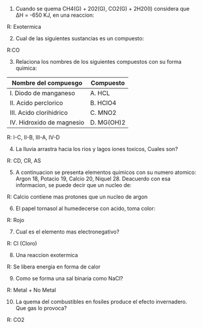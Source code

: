1. Cuando se quema CH4(G) + 202(G), CO2(G) + 2H20(I) considera que ΔH = -650 KJ, en una reaccion: 

R: Exotermica

2. Cual de las siguientes sustancias es un compuesto:

R:CO

3. Relaciona los nombres de los siguientes compuestos con su forma quimica: 

Nombre del compuesgo        | Compuesto
----------------------------|------------
I. Diodo de manganeso       | A. HCL
II. Acido perclorico        | B. HClO4
III. Acido clorihidrico     | C. MNO2
IV. Hidroxido de magnesio   | D. MG(OH)2

R: I-C, II-B, III-A, IV-D

4. La lluvia arrastra hacia los rios y lagos iones toxicos, Cuales son? 

R: CD, CR, AS


5. A continuacion se presenta elementos quimicos con su numero atomico: Argon 18, Potacio 19, Calcio 20, Niquel 28. Deacuerdo con esa informacion, se puede decir que un nucleo de: 

R: Calcio contiene mas protones que un nucleo de argon 

6. El papel tornasol al humedecerse con acido, toma color:  

R: Rojo

7. Cual es el elemento mas electronegativo? 

R: Cl (Cloro)

8. Una reaccion exotermica 
 
R: Se libera energia en forma de calor

9. Como se forma una sal binaria como NaCl?

R: Metal + No Metal

10. La quema del combustibles en fosiles produce el efecto invernadero. Que gas lo provoca?

R: CO2 

